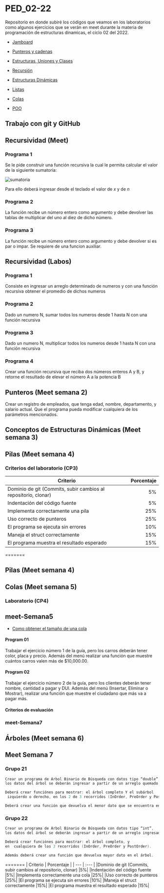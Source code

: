 # PED_02-22

Repositorio en donde subiré los códigos que veamos en los laboratorios como algunos ejercicios que se verán en meet durante la materia de programación de estructuras dinamicas, el ciclo 02 del 2022.  

* [Jamboard](https://jamboard.google.com/d/1nE-8CDzLgh684mtkqC3uL0t_rzik2n73QyR0m_NBs-E/edit?usp=sharing)  


* [Punteros y cadenas](https://docs.google.com/presentation/d/1Wi_Ljwp70qR4dsbtgx8Teu5x2NgzQvwIzB9Hb5yeJxE/edit?usp=sharing)  
* [Estructuras, Uniones y Clases](https://docs.google.com/presentation/d/1FvMaIOqXZTo7DgSQ3HIgljf_oq6WjcdEPxoXpYivCK4/edit?usp=sharing)  
* [Recursión](https://docs.google.com/presentation/d/1glNzigEj7U0CqaIdsmm1thxebB_enU9s2eE2W1CSAtY/edit?usp=sharing)  

* [Estructuras Dinámicas](https://docs.google.com/presentation/d/1sXnXCCNaWJPWeBRv6cdTUeGxhfvNSSEvmSYaaEJzLzI/edit?usp=sharing)  

* [Listas](https://docs.google.com/presentation/d/1uSpwzwZ9gDAqfG4Uezs6SfT1fStnrNt8sABlcuCtRFY/edit?usp=sharing)  

* [Colas](https://docs.google.com/presentation/d/1r2VQzpmazTG-HfP0d2ikLehPKSLXPRSn6Ulk2Vqw1A8/edit?usp=sharing)

* [POO](https://docs.google.com/presentation/d/1KytVTzYyaLLFb3DgnTtL-mwn7KXRf3N_OmMYFxR82SY/edit?usp=sharing)

## Trabajo con git y GitHub

## Recursividad (Meet)

### Programa 1
Se le pide construir una función recursiva la cual le permita calcular el valor de la siguiente sumatoria:   

![sumatoria](https://i.imgur.com/kuXHZCL.png)  

Para ello deberá ingresar desde el teclado el valor de *x* y de *n*

### Programa 2
La función recibe un número entero como argumento y debe devolver las tablas de multiplicar del uno al diez de dicho número.   

### Programa 3
La función recibe un número entero como argumento y debe devolver si es par o impar. Se requiere de una funcion auxiliar.

## Recursividad (Labos)

### Programa 1  
Consiste en ingresar un arreglo determinado de numeros y con una función recursiva obtener el promedio de dichos numeros

### Programa 2  
Dado un numero N, sumar todos los numeros desde 1 hasta N con una función recursiva

### Programa 3  
Dado un numero N, multiplicar todos los numeros desde 1 hasta N con una función recursiva

### Programa 4  
Crear una función recursiva que reciba dos números enteros A y B, y retorne el resultado de elevar el número A a la potencia B
 

## Punteros (Meet semana 2)
Crear un registro de empleados, que tenga edad, nombre, departamento, y salario actual. Que el programa pueda modificar cualquiera de los parámetros mencionados.

## Conceptos de Estructuras Dinámicas (Meet semana 3)

## Pilas (Meet semana 4)

### Criterios del laboratorio (CP3)

| Criterio | Porcentaje |
|   ---    |    ---:    |
|Dominio de git (Commits, subir cambios al repositorio, clonar) |5%|
|Indentación del código fuente                                  |5%|
|Implementa correctamente una pila                              |25%|
|Uso correcto de punteros                                       |25%|
|El programa se ejecuta sin errores                             |10%|
|Maneja el struct correctamente                                 |15%|
|El programa muestra el resultado esperado                      |15%|
=======
## Pilas (Meet semana 4)  

## Colas (Meet semana 5)  

### Laboratorio (CP4) 

## meet-Semana5
- [Como obtener el tamaño de una cola](https://github.com/carlosxmerca/PED2022/blob/master/Stack/Size/stack_size.md)

#### Program 01
Trabajar el ejercicio número 1 de la guía, pero los carros deberán tener color, placa y precio. Además del menú realizar una función que muestre cuántos carros valen más de $10,000.00.  

#### Program 02  
Trabajar el ejercicio número 2 de la guía, pero los clientes deberán tener nombre, cantidad a pagar y DUI. Además del menú (Insertar, Eliminar o Mostrar), realizar una función que muestre el ciudadano que más va a pagar más.

#### Criterios de evaluación

### meet-Semana7
## Árboles (Meet semana 6)

## Meet Semana 7
### Grupo 21
``` c
Crear un programa de Árbol Binario de Búsqueda con datos tipo “double”, 
los datos del árbol se deberán ingresar a partir de un arreglo quemado. 

Deberá crear funciónes para mostrar: el árbol completo Y el subárbol
 izquierdo o derecho, en los 2 de 3 recorridos (InOrder, PreOrder y PostOrder).

Deberá crear una función que devuelva el menor dato que se encuentra en el árbol.
```

### Grupo 22
```c
Crear un programa de Árbol Binario de Búsqueda con datos tipo “int”, 
los datos del árbol se deberán ingresar a partir de un arreglo ingresado por el usuario. 

Deberá crear funciónes para mostrar: el árbol completo, y  
en  cualquiera de los 3 recorridos (InOrder, PreOrder y PostOrder).

Además deberá crear una función que devuelva mayor dato en el árbol.
```

=======
| Criterio | Porcentaje |
|   ---    |    :---    |
|Dominio de git (Commits, subir cambios al repositorio, clonar) |5%|
|Indentación del código fuente                                  |5%|
|Implementa correctamente una cola                              |25%|
|Uso correcto de punteros                                       |25%|
|El programa se ejecuta sin errores                             |10%|
|Maneja el struct correctamente                                 |15%|
|El programa muestra el resultado esperado                      |15%|
